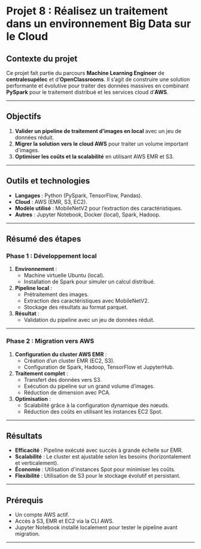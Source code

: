 # **Projet 8 : Réalisez un traitement dans un environnement Big Data sur le Cloud**

## **Contexte du projet**
Ce projet fait partie du parcours **Machine Learning Engineer** de **centralesupélec** et d’**OpenClassrooms**. Il s’agit de construire une solution performante et évolutive pour traiter des données massives en combinant **PySpark** pour le traitement distribué et les services cloud d’**AWS**.

---

## **Objectifs**
1. **Valider un pipeline de traitement d’images en local** avec un jeu de données réduit.
2. **Migrer la solution vers le cloud AWS** pour traiter un volume important d'images.
3. **Optimiser les coûts et la scalabilité** en utilisant AWS EMR et S3.

---

## **Outils et technologies**
- **Langages** : Python (PySpark, TensorFlow, Pandas).
- **Cloud** : AWS (EMR, S3, EC2).
- **Modèle utilisé** : MobileNetV2 pour l’extraction des caractéristiques.
- **Autres** : Jupyter Notebook, Docker (local), Spark, Hadoop.

---

## **Résumé des étapes**

### **Phase 1 : Développement local**
1. **Environnement** :
   - Machine virtuelle Ubuntu (local).
   - Installation de Spark pour simuler un calcul distribué.
2. **Pipeline local** :
   - Prétraitement des images.
   - Extraction des caractéristiques avec MobileNetV2.
   - Stockage des résultats au format parquet.
3. **Résultat** :
   - Validation du pipeline avec un jeu de données réduit.

---

### **Phase 2 : Migration vers AWS**
1. **Configuration du cluster AWS EMR** :
   - Création d’un cluster EMR (EC2, S3).
   - Configuration de Spark, Hadoop, TensorFlow et JupyterHub.
2. **Traitement complet** :
   - Transfert des données vers S3.
   - Exécution du pipeline sur un grand volume d’images.
   - Réduction de dimension avec PCA.
3. **Optimisation** :
   - Scalabilité grâce à la configuration dynamique des nœuds.
   - Réduction des coûts en utilisant les instances EC2 Spot.

---

## **Résultats**
- **Efficacité** : Pipeline exécuté avec succès à grande échelle sur EMR.
- **Scalabilité** : Le cluster est ajustable selon les besoins (horizontalement et verticalement).
- **Économie** : Utilisation d'instances Spot pour minimiser les coûts.
- **Flexibilité** : Utilisation de S3 pour le stockage évolutif et persistant.

---

## **Prérequis**
- Un compte AWS actif.
- Accès à S3, EMR et EC2 via la CLI AWS.
- Jupyter Notebook installé localement pour tester le pipeline avant migration.

---





